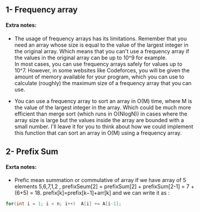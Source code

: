 ## 1- Frequency array
#### Extra notes:
* The usage of frequency arrays has its limitations. Remember that you need an array whose size is equal to the value of the largest integer in the original array. Which means that you can't use a frequency array if the values in the original array can be up to 10^9 for example.  
In most cases, you can use frequency arrays safely for values up to 10^7. However, in some websites like Codeforces, you will be given the amount of memory available for your program, which you can use to calculate (roughly) the maximum size of a frequency array that you can use.

* You can use a frequency array to sort an array in O(M) time, where M is the value of the largest integer in the array. Which could be much more efficient than merge sort (which runs in O(NlogN)) in cases where the array size is large but the values inside the array are bounded with a small number.
I'll leave it for you to think about how we could implement this function that can sort an array in O(M) using a frequency array.

## 2- Prefix Sum
#### Exrta notes:
* Prefic mean summation or commulative of array if we have array of 5 elements 5,6,7,1,2 , 
prefixSeum[2] = prefixSum[2] + prefixSum[2-1] = 7 + (6+5) = 18.
prefix[k]=prefix[k−1]+arr[k]
and we can write it as :
```c
for(int i = 1; i < n; i++)  A[i] += A[i-1];
```




